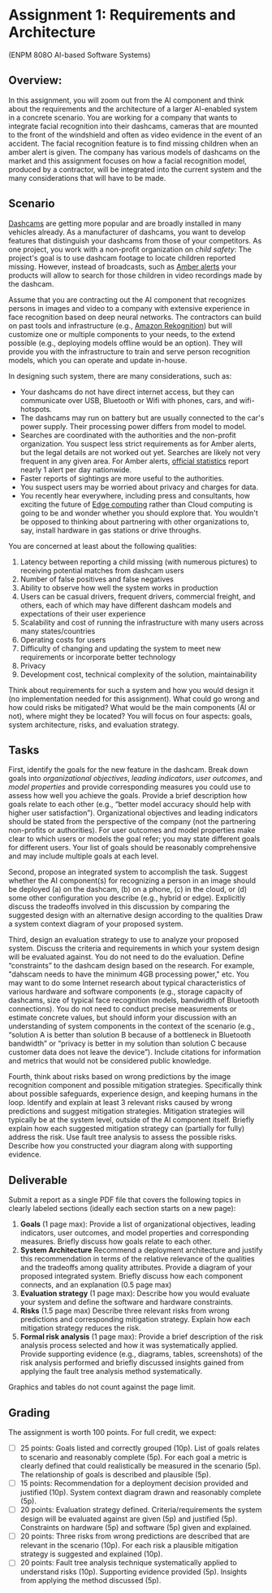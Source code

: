 # Assignment 1: Requirements and Architecture

(ENPM 808O AI-based Software Systems)

## Overview:

In this assignment, you will zoom out from the AI component and think about the requirements and the architecture of a larger AI-enabled system in a concrete scenario. You are working for a company that wants to integrate facial recognition into their dashcams, cameras that are mounted to the front of the windshield and often as video evidence in the event of an accident. The facial recognition feature is to find missing children when an amber alert is given. The company has various models of dashcams on the market and this assignment focuses on how a facial recognition model, produced by a contractor, will be integrated into the current system and the many considerations that will have to be made.

## Scenario

[Dashcams](https://en.wikipedia.org/wiki/Dashcam) are getting more popular and are broadly installed in many vehicles already. As a manufacturer of dashcams, you want to develop features that distinguish your dashcams from those of your competitors. As one project, you work with a non-profit organization on *child safety*: The project's goal is to use dashcam footage to locate children reported missing. However, instead of broadcasts, such as [Amber alerts](https://en.wikipedia.org/wiki/Amber_alert) your products will allow to search for those children in video recordings made by the dashcam.

Assume that you are contracting out the AI component that recognizes persons in images and video to a company with extensive experience in face recognition based on deep neural networks. The contractors can build on past tools and infrastructure (e.g., [Amazon Rekognition](https://aws.amazon.com/rekognition/)) but will customize one or multiple components to your needs, to the extend possible (e.g., deploying models offline would be an option). They will provide you with the infrastructure to train and serve person recognition models, which you can operate and update in-house.

In designing such system, there are many considerations, such as:
* Your dashcams do not have direct internet access, but they can communicate over USB, Bluetooth or Wifi with phones, cars, and wifi-hotspots.
* The dashcams may run on battery but are usually connected to the car's power supply. Their processing power differs from model to model.
* Searches are coordinated with the authorities and the non-profit organization. You suspect less strict requirements as for Amber alerts, but the legal details are not worked out yet. Searches are likely not very frequent in any given area. For Amber alerts, [official statistics](https://amberalert.gov/statistics.htm) report nearly 1 alert per day nationwide.
* Faster reports of sightings are more useful to the authorities.
* You suspect users may be worried about privacy and charges for data.
* You recently hear everywhere, including press and consultants, how exciting the future of [Edge computing](https://en.wikipedia.org/wiki/Edge_computing) rather than Cloud computing is going to be and wonder whether you should explore that. You wouldn't be opposed to thinking about partnering with other organizations to, say, install hardware in gas stations or drive throughs.

You are concerned at least about the following qualities:

1. Latency between reporting a child missing (with numerous pictures) to receiving potential matches from dashcam users
2. Number of false positives and false negatives
3. Ability to observe how well the system works in production
4. Users can be casual drivers, frequent drivers, commercial freight, and others, each of which may have different dashcam models and expectations of their user experience
5. Scalability and cost of running the infrastructure with many users across many states/countries
6. Operating costs for users
7. Difficulty of changing and updating the system to meet new requirements or incorporate better technology
8. Privacy
9. Development cost, technical complexity of the solution, maintainability

Think about requirements for such a system and how you would design it (no implementation needed for this assignment). What could go wrong and how could risks be mitigated? What would be the main components (AI or not), where might they be located? You will focus on four aspects: goals, system architecture, risks, and evaluation strategy.

## Tasks

First, identify the goals for the new feature in the dashcam. Break down goals into *organizational objectives*, *leading indicators*, *user outcomes*, and *model properties* and provide corresponding measures you could use to assess how well you achieve the goals. Provide a brief description how goals relate to each other (e.g., “better model accuracy should help with higher user satisfaction”). Organizational objectives and leading indicators should be stated from the perspective of the company (not the partnering non-profits or authorities).  For user outcomes and model properties make clear to which users or models the goal refer; you may state different goals for different users. Your list of goals should be reasonably comprehensive and may include multiple goals at each level.

Second, propose an integrated system to accomplish the task. Suggest whether the AI component(s) for recognizing a person in an image should be deployed (a) on the dashcam, (b) on a phone, (c) in the cloud, or (d) some other configuration you describe (e.g., hybrid or edge). Explicitly discuss the tradeoffs involved in this discussion by comparing the suggested design with an alternative design according to the qualities  Draw a system context diagram of your proposed system.

Third, design an evaluation strategy to use to analyze your proposed system. Discuss the criteria and requirements in which your system design will be evaluated against. You do not need to do the evaluation. Define “constraints” to the dashcam design based on the research. For example, "dahscam needs to have the minimum 4GB processing power," etc. You may want to do some Internet research about typical characteristics of various hardware and software components (e.g., storage capacity of dashcams, size of typical face recognition models, bandwidth of Bluetooth connections). You do not need to conduct precise measurements or estimate concrete values, but should inform your discussion with an understanding of system components in the context of the scenario (e.g., “solution A is better than solution B because of a bottleneck in Bluetooth bandwidth” or “privacy is better in my solution than solution C because customer data does not leave the device”). Include citations for information and metrics that would not be considered public knowledge.

Fourth, think about risks based on wrong predictions by the image recognition component and possible mitigation strategies. Specifically think about possible safeguards, experience design, and keeping humans in the loop. Identify and explain at least 3 relevant risks caused by wrong predictions and suggest mitigation strategies. Mitigation strategies will typically be at the system level, outside of the AI component itself. Briefly explain how each suggested mitigation strategy can (partially for fully) address the risk. Use fault tree analysis to assess the possible risks. Describe how you constructed your diagram along with supporting evidence.


## Deliverable

Submit a report as a single PDF file that covers the following topics in clearly labeled sections (ideally each section starts on a new page):

1. **Goals** (1 page max): Provide a list of organizational objectives, leading indicators, user outcomes, and model properties and corresponding measures. Briefly discuss how goals relate to each other.
2. **System Architecture** Recommend a deployment architecture and justify this recommendation in terms of the relative relevance of the qualities and the tradeoffs among quality attributes. Provide a diagram of your proposed integrated system. Briefly discuss how each component connects, and an explanation (0.5 page max)
3. **Evaluation strategy** (1 page max):  Describe how you would evaluate your system and define the software and hardware constraints.
4. **Risks** (1.5 page max) Describe three relevant risks from wrong predictions and corresponding mitigation strategy. Explain how each mitigation strategy reduces the risk.
5. **Formal risk analysis** (1 page max): Provide a brief description of the risk analysis process selected and how it was systematically applied. Provide supporting evidence (e.g., diagrams, tables, screenshots) of the risk analysis performed and briefly discussed insights gained from applying the fault tree analysis method systematically.


Graphics and tables do not count against the page limit.


## Grading

The assignment is worth 100 points. For full credit, we expect:
* [ ] 25 points: Goals listed and correctly grouped (10p). List of goals relates to scenario and reasonably complete (5p). For each goal a metric is clearly defined that could realistically be measured in the scenario (5p). The relationship of goals is described and plausible (5p).
* [ ] 15 points: Recommendation for a deployment decision provided and justified (10p). System context diagram drawn and reasonably complete (5p).
* [ ] 20 points: Evaluation strategy defined. Criteria/requirements the system design will be evaluated against are given (5p) and justified (5p). Constraints on hardware (5p) and software (5p) given and explained.
* [ ] 20 points: Three risks from wrong predictions are described that are relevant in the scenario (10p). For each risk a plausible mitigation strategy is suggested and explained (10p).
* [ ] 20 points: Fault tree analysis technique systematically applied to understand risks (10p). Supporting evidence provided (5p). Insights from applying the method discussed (5p).
